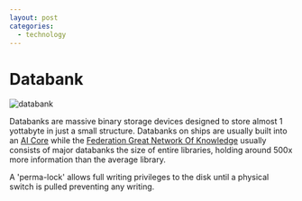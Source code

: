 ```yaml
---
layout: post
categories: 
  - technology
---
```


# Databank

![databank](../images/thumbnail/databanks.png)

Databanks are massive binary storage devices designed to store almost 1 yottabyte in just a small structure. Databanks on ships are usually built into an [AI Core](ai_cores) while the [Federation Great Network Of Knowledge](network_of_knowledge) usually consists of major databanks the size of entire libraries, holding around 500x more information than the average library.

A 'perma-lock' allows full writing privileges to the disk until a physical switch is pulled preventing any writing.
